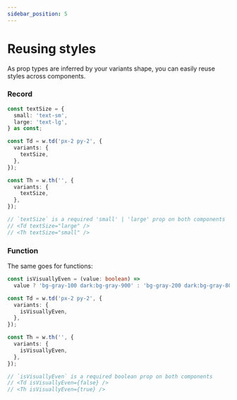 ```yaml
---
sidebar_position: 5
---
```


# Reusing styles

As prop types are inferred by your variants shape, you can easily reuse styles across components.

### Record

```typescript
const textSize = {
  small: 'text-sm',
  large: 'text-lg',
} as const;

const Td = w.td('px-2 py-2', {
  variants: {
    textSize,
  },
});

const Th = w.th('', {
  variants: {
    textSize,
  },
});

// `textSize` is a required 'small' | 'large' prop on both components
// <Td textSize="large" />
// <Th textSize="small" />
```

### Function

The same goes for functions:

```typescript
const isVisuallyEven = (value: boolean) =>
  value ? 'bg-gray-100 dark:bg-gray-900' : 'bg-gray-200 dark:bg-gray-800';

const Td = w.td('px-2 py-2', {
  variants: {
    isVisuallyEven,
  },
});

const Th = w.th('', {
  variants: {
    isVisuallyEven,
  },
});

// `isVisuallyEven` is a required boolean prop on both components
// <Td isVisuallyEven={false} />
// <Th isVisuallyEven={true} />
```
